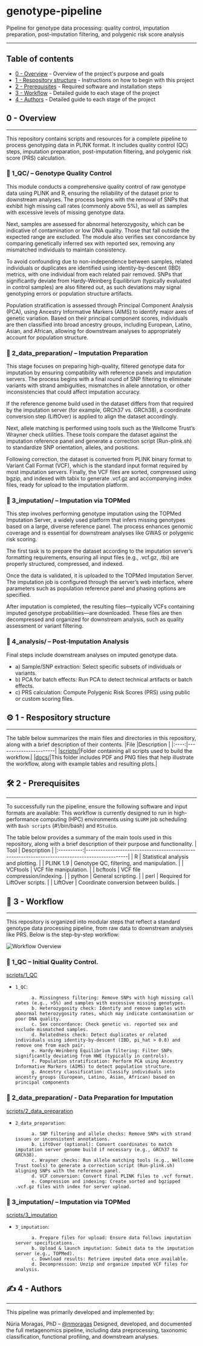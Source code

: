 # genotype-pipeline
<p align="left">
Pipeline for genotype data processing: quality control, imputation preparation, post-imputation filtering, and polygenic risk score analysis
</p>

---
## Table of contents

- [0 - Overview](#over) - Overview of the project's purpose and goals
- [1 - Respository structure](#rep_stru) - Instructions on how to begin with this project
- [2 - Prerequisites](#prere) - Required software and installation steps 
- [3 - Workflow](#workflow) - Detailed guide to each stage of the project
- [4 - Authors](#authors) - Detailed guide to each stage of the project 


## 0 - Overview <a name = "over"></a>
---

This repository contains scripts and resources for a complete pipeline to process genotyping data in PLINK format. 
It includes quality control (QC) steps, imputation preparation, post-imputation filtering, and polygenic risk score (PRS) calculation.

### 🔹  1_QC/ – Genotype Quality Control
This module conducts a comprehensive quality control of raw genotype data using PLINK and R, ensuring the reliability of the dataset prior to downstream analyses. 
The process begins with the removal of SNPs that exhibit high missing call rates (commonly above 5%), as well as samples with excessive levels of missing genotype data.

Next, samples are assessed for abnormal heterozygosity, which can be indicative of contamination or low DNA quality. Those that fall outside the expected range are excluded. 
The module also verifies sex concordance by comparing genetically inferred sex with reported sex, removing any mismatched individuals to maintain consistency.

To avoid confounding due to non-independence between samples, related individuals or duplicates are identified using identity-by-descent (IBD) metrics, with one individual from each related pair removed. 
SNPs that significantly deviate from Hardy-Weinberg Equilibrium (typically evaluated in control samples) are also filtered out, as such deviations may signal genotyping errors or population structure artifacts.

Population stratification is assessed through Principal Component Analysis (PCA), using Ancestry Informative Markers (AIMS) to identify major axes of genetic variation. 
Based on their principal component scores, individuals are then classified into broad ancestry groups, including European, Latino, Asian, and African, allowing for downstream analyses to appropriately account for population structure.



### 🔹  2_data_preparation/ – Imputation Preparation
This stage focuses on preparing high-quality, filtered genotype data for imputation by ensuring compatibility with reference panels and imputation servers. 
The process begins with a final round of SNP filtering to eliminate variants with strand ambiguities, mismatches in allele annotation, or other inconsistencies that could affect imputation accuracy.

If the reference genome build used in the dataset differs from that required by the imputation server (for example, GRCh37 vs. GRCh38), a coordinate conversion step (LiftOver) is applied to align the dataset accordingly.

Next, allele matching is performed using tools such as the Wellcome Trust’s Wrayner check utilities. 
These tools compare the dataset against the imputation reference panel and generate a correction script (Run-plink.sh) to standardize SNP orientation, alleles, and positions.

Following correction, the dataset is converted from PLINK binary format to Variant Call Format (VCF), which is the standard input format required by most imputation servers. 
Finally, the VCF files are sorted, compressed using bgzip, and indexed with tabix to generate .vcf.gz and accompanying index files, ready for upload to the imputation platform.



### 🔹  3_imputation/ – Imputation via TOPMed
This step involves performing genotype imputation using the TOPMed Imputation Server, a widely used platform that infers missing genotypes based on a large, diverse reference panel. 
The process enhances genomic coverage and is essential for downstream analyses like GWAS or polygenic risk scoring.

The first task is to prepare the dataset according to the imputation server’s formatting requirements, ensuring all input files (e.g., .vcf.gz, .tbi) are properly structured, compressed, and indexed.

Once the data is validated, it is uploaded to the TOPMed Imputation Server. 
The imputation job is configured through the server’s web interface, where parameters such as population reference panel and phasing options are specified.

After imputation is completed, the resulting files—typically VCFs containing imputed genotype probabilities—are downloaded. 
These files are then decompressed and organized for downstream analysis, such as quality assessment or variant filtering.



### 🔹  4_analysis/ – Post-Imputation Analysis
Final steps include downstream analyses on imputed genotype data.

- a) Sample/SNP extraction: Select specific subsets of individuals or variants.
- b) PCA for batch effects: Run PCA to detect technical artifacts or batch effects.
- c) PRS calculation: Compute Polygenic Risk Scores (PRS) using public or custom scoring files.


## ⚙️ 1 - Respository structure <a name = "rep_stru"></a>
---

The table below summarizes the main files and directories in this repository, along with a brief description of their contents.
|File  |Description            |
|:----:|-----------------------|
|[scripts/](scripts/)|Folder containing all scripts used to build the workflow.|
|[docs/](docs/)|This folder includes PDF and PNG files that help illustrate the workflow, along with example tables and resulting plots.|



## 🛠️ 2 - Prerequisites <a name = "prere"></a>
---
To successfully run the pipeline, ensure the following software and input formats are available:
This workflow is currently designed to run in high-performance computing (HPC) environments using `SLURM` job scheduling with `Bash scripts` (#!/bin/bash) and `RStudio`.

The table below provides a summary of the main tools used in this repository, along with a brief description of their purpose and functionality.
| Tool       | Description                                                                                   |
|:----------:|-----------------------------------------------------------------------------------------------|
| R    | Statistical analysis and plotting. |
| PLINK 1.9     | Genotype QC, filtering, and manipulation. |
| VCFtools    | VCF file manipulation.      |
| bcftools   | VCF file compression/indexing.     |
| python     | General scripting.                                   |
| perl    | Required for LiftOver scripts.     |
| LiftOver   | Coordinate conversion between builds.      |


## 🚀 3 - Workflow <a name = "workflow"></a>
---

This repository is organized into modular steps that reflect a standard genotype data processing pipeline, from raw data to downstream analyses like PRS. Below is the step-by-step workflow:


![Workflow Overview](docs/Workflow.png)


### 🔹 1_QC – Initial Quality Control.

[scripts/1_QC](scripts/1_QC)

- `1_QC`:

            a. Missingness filtering: Remove SNPs with high missing call rates (e.g., >5%) and samples with excessive missing genotypes.
            b. Heterozygosity check: Identify and remove samples with abnormal heterozygosity rates, which may indicate contamination or poor DNA quality.
            c. Sex concordance: Check genetic vs. reported sex and exclude mismatched samples.
            d. Relatedness check: Detect duplicates or related individuals using identity-by-descent (IBD, pi_hat > 0.8) and remove one from each pair.
            e. Hardy-Weinberg Equilibrium filtering: Filter SNPs significantly deviating from HWE (typically in controls).
            f. Population stratification: Perform PCA using Ancestry Informative Markers (AIMS) to detect population structure.
            g. Ancestry classification: Classify individuals into ancestry groups (European, Latino, Asian, African) based on principal components


### 🔹 2_data_preparation/ - Data Preparation for Imputation

[scripts/2_data_preparation](scripts/2_data_preparation)

- `2_data_preparation`:

            a. SNP filtering and allele checks: Remove SNPs with strand issues or inconsistent annotations.
            b. LiftOver (optional): Convert coordinates to match imputation server genome build if necessary (e.g., GRCh37 to GRCh38).
            c. Wrayner checks: Run allele matching tools (e.g., Wellcome Trust tools) to generate a correction script (Run-plink.sh) aligning SNPs with the reference panel.
            d. VCF conversion: Convert final PLINK files to .vcf format.
            e. Compression and indexing: Create sorted and bgzipped .vcf.gz files with index for server upload.

### 🔹 3_imputation/ – Imputation via TOPMed

[scripts/3_imputation](scripts/3_imputation)

- `3_imputation`:

            a. Prepare files for upload: Ensure data follows imputation server specifications.
            b. Upload & launch imputation: Submit data to the imputation server (e.g., TOPMed).
            c. Download results: Retrieve imputed data once available.
            d. Decompression: Unzip and organize imputed VCF files for analysis.



## ✍️ 4 - Authors <a name = "authors"></a>
---

This pipeline was primarily developed and implemented by:

Núria Moragas, PhD – [@nmoragas](https://github.com/nmoragas)
Designed, developed, and documented the full metagenomics pipeline, including data preprocessing, taxonomic classification, functional profiling, and downstream analyses.


